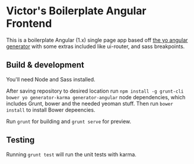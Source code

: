 # Victor's Boilerplate Angular Frontend 

This is a boilerplate Angular (1.x) single page app based off [the yo angular generator](https://github.com/yeoman/generator-angular) with some extras included like ui-router, and sass breakpoints.



## Build & development

You'll need Node and Sass installed.

After saving repository to desired location run `npm install -g grunt-cli bower yo generator-karma generator-angular` node dependencies, which includes Grunt, bower and the needed yeoman stuff. Then run `bower install` to install Bower depeencies.

Run `grunt` for building and `grunt serve` for preview.

## Testing

Running `grunt test` will run the unit tests with karma.
